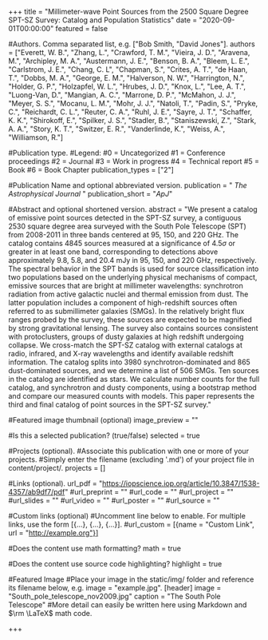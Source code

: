 +++
title = "Millimeter-wave Point Sources from the 2500 Square Degree SPT-SZ Survey: Catalog and Population Statistics"
date = "2020-09-01T00:00:00"
featured = false

#Authors.  Comma separated list, e.g. ["Bob Smith, "David Jones"].
authors = ["Everett, W. B.", "Zhang, L.", "Crawford, T. M.", "Vieira, J. D.", "Aravena, M.", "Archipley, M. A.", "Austermann, J. E.", "Benson, B. A.", "Bleem, L. E.", "Carlstrom, J. E.", "Chang, C. L", "Chapman, S.", "Crites, A. T.", "de Haan, T.", "Dobbs, M. A.", "George, E. M.", "Halverson, N. W.", "Harrington, N.", "Holder, G. P.", "Holzapfel, W. L.", "Hrubes, J. D.", "Knox, L.", "Lee, A. T.", "Luong-Van, D.", "Mangian, A. C.", "Marrone, D. P.", "McMahon, J. J.", "Meyer, S. S.", "Mocanu, L. M.", "Mohr, J. J.", "Natoli, T.", "Padin, S.", "Pryke, C.", "Reichardt, C. L.", "Reuter, C. A.", "Ruhl, J. E.", "Sayre, J. T.", "Schaffer, K. K.", "Shirokoff, E.", "Spilker, J. S.", "Stadler, B.", "Staniszewski, Z.", "Stark, A. A.", "Story, K. T.", "Switzer, E. R.", "Vanderlinde, K.", "Weiss, A.", "Williamson, R."]

#Publication type.
#Legend:
#0 = Uncategorized
#1 = Conference proceedings
#2 = Journal
#3 = Work in progress
#4 = Technical report
#5 = Book
#6 = Book Chapter
publication_types = ["2"]

#Publication Name and optional abbreviated version.
publication = " *The Astrophysical Journal* " 
publication_short = "*ApJ*"

#Abstract and optional shortened version.
abstract = "We present a catalog of emissive point sources detected in the SPT-SZ survey, a contiguous 2530 square degree area surveyed with the South Pole Telescope (SPT) from 2008-2011 in three bands centered at 95, 150, and 220 GHz. The catalog contains 4845 sources measured at a significance of 4.5$\sigma$ or greater in at least one band, corresponding to detections above approximately 9.8, 5.8, and 20.4 mJy in 95, 150, and 220 GHz, respectively. The spectral behavior in the SPT bands is used for source classification into two populations based on the underlying physical mechanisms of compact, emissive sources that are bright at millimeter wavelengths: synchrotron radiation from active galactic nuclei and thermal emission from dust. The latter population includes a component of high-redshift sources often referred to as submillimeter galaxies (SMGs). In the relatively bright flux ranges probed by the survey, these sources are expected to be magnified by strong gravitational lensing. The survey also contains sources consistent with protoclusters, groups of dusty galaxies at high redshift undergoing collapse. We cross-match the SPT-SZ catalog with external catalogs at radio, infrared, and X-ray wavelengths and identify available redshift information. The catalog splits into 3980 synchrotron-dominated and 865 dust-dominated sources, and we determine a list of 506 SMGs. Ten sources in the catalog are identified as stars. We calculate number counts for the full catalog, and synchrotron and dusty components, using a bootstrap method and compare our measured counts with models. This paper represents the third and final catalog of point sources in the SPT-SZ survey."

#Featured image thumbnail (optional)
image_preview = ""

#Is this a selected publication? (true/false)
selected = true

#Projects (optional).
#Associate this publication with one or more of your projects.
#Simply enter the filename (excluding '.md') of your project file in content/project/.
projects = []

#Links (optional).
url_pdf = "https://iopscience.iop.org/article/10.3847/1538-4357/ab9df7/pdf"
#url_preprint = ""
#url_code = ""
#url_project = ""
#url_slides = ""
#url_video = ""
#url_poster = ""
#url_source = ""

#Custom links (optional)
#Uncomment line below to enable. For multiple links, use the form [{...}, {...}, {...}].
#url_custom = [{name = "Custom Link", url = "http://example.org"}]

#Does the content use math formatting?
math = true

#Does the content use source code highlighting?
highlight = true

#Featured Image
#Place your image in the static/img/ folder and reference its filename below, e.g. image = "example.jpg".
[header] 
image = "South_pole_telescope_nov2009.jpg" 
caption = "The South Pole Telescope" 
#More detail can easily be written here using Markdown and $\rm \LaTeX$ math code.

+++
